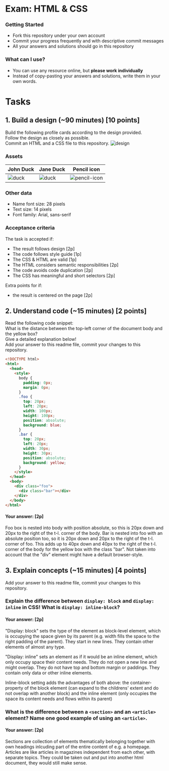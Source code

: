 # Exam: HTML & CSS

### Getting Started
 - Fork this repository under your own account
 - Commit your progress frequently and with descriptive commit messages
 - All your answers and solutions should go in this repository

### What can I use?
 - You can use any resource online, but **please work individually**
 - Instead of copy-pasting your answers and solutions, write them in your own words.


# Tasks

## 1. Build a design (~90 minutes) [10 points]
Build the following profile cards according to the design provided.   
Follow the design as closely as possible.   
Commit an HTML and a CSS file to this repository.
![design](exercise-1.png)

### Assets
John Duck | Jane Duck | Pencil icon
--------- | --------- | -----------
![duck](duck.jpg) | ![duck](duck2.jpg) | ![pencil-icon](edit-icon.png)   

### Other data
  - Name font size: 28 pixels
  - Text size: 14 pixels
  - Font family: Arial, sans-serif

### Acceptance criteria
The task is accepted if:
  - The result follows design [2p]
  - The code follows style guide [1p]
  - The CSS & HTML are valid [1p]
  - The HTML considers semantic responsibilities [2p]
  - The code avoids code duplication [2p]
  - The CSS has meaningful and short selectors [2p]

Extra points for if:
  - the result is centered on the page [2p]


## 2. Understand code (~15 minutes) [2 points]
Read the following code snippet:   
What is the distance between the top-left corner of the document body and the yellow box?   
Give a detailed explanation below!   
Add your answer to this readme file, commit your changes to this repository.
```HTML
<!DOCTYPE html>
<html>
  <head>
    <style>
      body {
        padding: 0px;
        margin: 0px;
      }
      .foo {
        top: 20px;
        left: 20px;
        width: 100px;
        height: 100px;
        position: absolute;
        background: blue;
      }
      .bar {
        top: 20px;
        left: 20px;
        width: 30px;
        height: 30px;
        position: absolute;
        background: yellow;
      }
    </style>
  </head>
  <body>
    <div class="foo">
      <div class="bar"></div>
    </div>
  </body>
</html>
```
#### Your answer: [2p]
Foo box is nested into body with position absolute,
so this is 20px down and 20px to the right of the t-l. corner of the body.
Bar is nested into foo with an absolute position too,
so it is 20px down and 20px to the right of the t-l. corner of foo.
This adds up to 40px down and 40px to the right of the t-l. corner of the body
for the yellow box with the class "bar". Not taken into account that
the "div" element might have a default browser-style.


## 3. Explain concepts (~15 minutes) [4 points]
Add your answer to this readme file, commit your changes to this repository.


### Explain the difference between `display: block` and `display: inline` in CSS! What is `display: inline-block`?
#### Your answer: [2p]
"Display: block" sets the type of the element as block-level element,
which is occupying the space given by its parent
(e.g. width fills the space to the right padding of the parent).
They start in new lines. They contain other elements of almost any type.

"Display: inline" sets an element as if it would be an inline element,
which only occupy space their content needs.
They do not open a new line and might overlap.
They do not have top and bottom margin or paddings.
They contain only data or other inline elements.

Inline-block setting adds the advantages of both above: the container-property of the block element (can expand to the childrens' extent and do not overlap with another block) and the inline element (only occupies the space its content needs and flows within its parent)

### What is the difference between a `<section>` and an `<article>` element? Name one good example of using an `<article>`.
#### Your answer: [2p]
Sections are collection of elements thematically belonging together with own headings
inlcuding part of the entire content of e.g. a homepage.
Articles are like articles in magazines independent from each other, with separate topics.
They could be taken out and put into another html document, they would still make sense.
